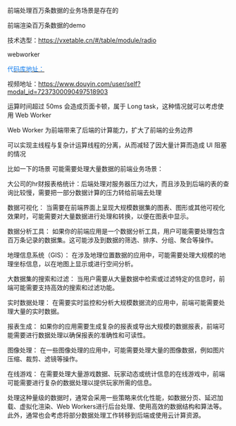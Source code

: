 前端处理百万条数据的业务场景是存在的

前端渲染百万条数据的demo

技术选型：https://vxetable.cn/#/table/module/radio

webworker

<font style="color:#117CEE;">代</font>[<font style="color:#117CEE;">码库地址：</font>](https://gitee.com/sohucw/performance-optimization-webworker)

视频地址：https://www.douyin.com/user/self?modal_id=7237300090497518903

运算时间超过 50ms 会造成页面卡顿，属于 Long task，这种情况就可以考虑使用 Web Worker

Web Worker 为前端带来了后端的计算能力，扩大了前端的业务边界

可以实现主线程与复杂计运算线程的分离，从而减轻了因大量计算而造成 UI 阻塞的情况

比如一下的场景 可能需要处理大量数据的前端业务场景：

大公司的hr财报表格统计：后端处理对服务器压力过大，而且涉及到后端的表的查询比较慢，需要把一部分数据计算的压力转给前端去处理

数据可视化： 当需要在前端界面上呈现大规模数据集的图表、图形或其他可视化效果时，可能需要对大量数据进行处理和转换，以便在图表中显示。

数据分析工具： 如果你的前端应用是一个数据分析工具，用户可能需要处理包含百万条记录的数据集。这可能涉及到数据的筛选、排序、分组、聚合等操作。

地理信息系统（GIS）： 在涉及地理位置数据的应用中，可能需要处理大规模的地理坐标信息，以在地图上显示或进行空间分析。

大数据集的搜索和过滤： 当用户需要从大量数据中检索或过滤特定的信息时，前端可能需要支持高效的搜索和过滤功能。

实时数据处理： 在需要实时监控和分析大规模数据流的应用中，前端可能需要处理大量的实时数据。

报表生成： 如果你的应用需要生成复杂的报表或导出大规模的数据报表，前端可能需要进行数据处理以确保报表的准确性和可读性。

图像处理： 在一些图像处理的应用中，可能需要处理大量的图像数据，例如图片压缩、裁剪、滤镜等操作。

在线游戏： 在需要处理大量游戏数据、玩家动态或统计信息的在线游戏中，前端可能需要进行复杂的数据处理以提供玩家所需的信息。

处理这种量级的数据时，通常会采用一些策略来优化性能，如数据分页、延迟加载、虚拟化渲染、Web Workers进行后台处理、使用高效的数据结构和算法等。此外，通常也会考虑将部分数据处理工作转移到后端或使用云计算资源。

